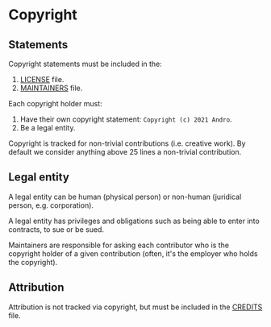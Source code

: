 <!-- SPDX-License-Identifier: MIT-only -->

# Copyright

## Statements

Copyright statements must be included in the:

1. [LICENSE](https://github.com/CMihai99/andro-docs/blob/main/LICENSE) file.
1. [MAINTAINERS](https://github.com/CMihai99/andro-docs/blob/main/MAINTAINERS.md) file.

Each copyright holder must:

1. Have their own copyright statement: ``Copyright (c) 2021 Andro``.
1. Be a legal entity.

Copyright is tracked for non-trivial contributions (i.e. creative work).
By default we consider anything above 25 lines a non-trivial contribution.

## Legal entity

A legal entity can be human (physical person)
or non-human (juridical person, e.g. corporation).

A legal entity has privileges and obligations such
as being able to enter into contracts, to sue or be sued.

Maintainers are responsible for asking each contributor who is the copyright holder of a given contribution
(often, it's the employer who holds the copyright).

## Attribution

Attribution is not tracked via copyright,
but must be included in the [CREDITS](https://github.com/CMihai99/andro-docs/blob/main/CREDITS.md) file.
